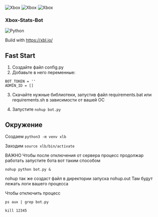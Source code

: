 ![Xbox](https://img.shields.io/badge/xbox-%23107C10.svg?style=for-the-badge&logo=xbox&logoColor=white)
![Xbox](https://img.shields.io/badge/stats-%23107C10.svg?style=for-the-badge&logo=xbox&logoColor=white)
![Xbox](https://img.shields.io/badge/bot-%23107C10.svg?style=for-the-badge&logo=xbox&logoColor=white)
### Xbox-Stats-Bot

![Python](https://img.shields.io/badge/python-3670A0?style=for-the-badge&logoColor=ffdd54)

Build with https://xbl.io/

## Fast Start
1. Создайте файл config.py
2. Добавьте в него переменные:

```
BOT_TOKEN = ''
ADMIN_ID = []
```

3. Скачайте нужные библиотеки, запустив файл requirements.bat или requirements.sh в зависимости от вашей ОС

4. Запустите ``` nohup bot.py ```



## Окружение
Создаем ```python3 -m venv xlb```

Заходим ```source xlb/bin/activate```


ВАЖНО
Чтобы после отключения от сервера процесс продолжар работать запустите бота вот таким способом

```nohup python bot.py &```

nohup так же создаст файл в директории запуска nohup.out Там будут лежать логи вашего процесса

Чтобы отключить процесс

```ps aux | grep bot.py```

```kill 12345```